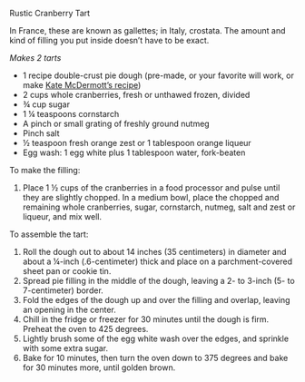 <p><div class="strong">Rustic Cranberry Tart</div></p>
 
In France, these are known as gallettes; in Italy, crostata. The amount and kind of filling you put inside doesn’t have to be exact.
 
<em>Makes 2 tarts</em>
 
<ul>
  <li>1 recipe double-crust pie dough (pre-made, or your favorite will work, or make <a href="http://www.artofthepie.com/1">Kate McDermott’s recipe</a>)
  <li>2 cups whole cranberries, fresh or unthawed frozen, divided
  <li>¾ cup sugar
  <li>1 ¼  teaspoons cornstarch
  <li>A pinch or small grating of freshly ground nutmeg
  <li>Pinch salt
  <li>½ teaspoon fresh orange zest or 1 tablespoon orange liqueur
  <li>Egg wash: 1 egg white plus 1 tablespoon water, fork-beaten
</ul>

<div class="strong">To make the filling:</div>
<ol>
  <li>Place 1 ½ cups of the cranberries in a food processor and pulse until they are slightly chopped. In a medium bowl, place the chopped and remaining whole cranberries, sugar, cornstarch, nutmeg, salt and zest or liqueur, and mix well.
</ol>
 
<div class="strong">To assemble the tart:</div>
<ol>
  <li>Roll the dough out to about 14 inches (35 centimeters) in diameter and about a ¼-inch (.6-centimeter) thick and place on a parchment-covered sheet pan or cookie tin.
  <li>Spread pie filling in the middle of the dough, leaving a 2- to 3-inch (5- to 7-centimeter) border. 
  <li>Fold the edges of the dough up and over the filling and overlap, leaving an opening in the center.
  <li>Chill in the fridge or freezer for 30 minutes until the dough is firm. Preheat the oven to 425 degrees.
  <li>Lightly brush some of the egg white wash over the edges, and sprinkle with some extra sugar.
  <li>Bake for 10 minutes, then turn the oven down to 375 degrees and bake for 30 minutes more, until golden brown.
</ol>

